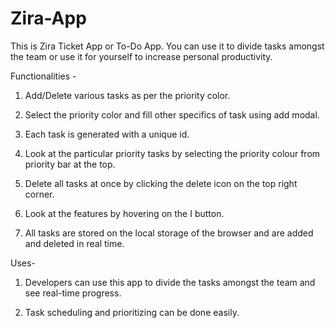 # Zira-App
This is Zira Ticket App or To-Do App. You can use it to divide tasks amongst the team or use it for yourself to increase personal productivity.

Functionalities - 

1. Add/Delete various tasks as per the priority color.

2. Select the priority color and fill other specifics of task using add modal.

3. Each task is generated with a unique id.

4. Look at the particular priority tasks by selecting the priority colour from priority bar at the top.

5. Delete all tasks at once by clicking the delete icon on the top right corner.

6. Look at the features by hovering on the I button.

7. All tasks are stored on the local storage of the browser and are added and deleted in real time. 



Uses-

1. Developers can use this app to divide the tasks amongst the team and see real-time progress. 

2. Task scheduling and prioritizing can be done easily.

